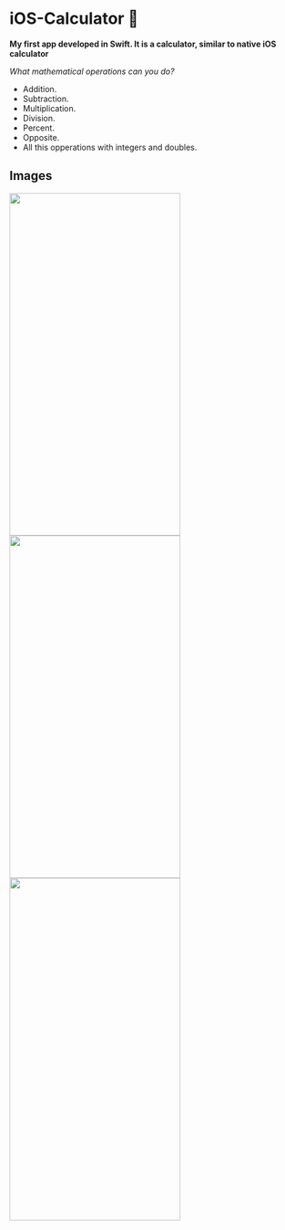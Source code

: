 # iOS-Calculator 📱
**My first app developed in Swift. It is a calculator, similar to native iOS calculator**

*What mathematical operations can you do?*

- Addition.
- Subtraction.
- Multiplication.
- Division.
- Percent.
- Opposite.
- All this opperations with integers and doubles.


## Images

<img src="https://user-images.githubusercontent.com/72042861/152383869-7a2ca4f4-2f13-4126-a3d4-589d379891ba.png" width="300" height="600"/>
<img src="https://user-images.githubusercontent.com/72042861/152384013-059a3ea9-6265-450a-997f-020359a8a5cb.png" width="300" height="600"/>
<img src="https://user-images.githubusercontent.com/72042861/152384132-eb5b759a-5dec-4d29-9b83-f8e416b3c219.png" width="300" height="600"/>
